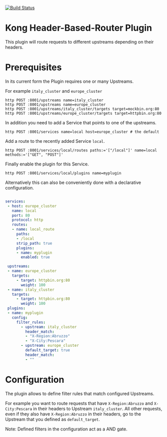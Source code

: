 [![Build Status][badge-travis-image]][badge-travis-url]

Kong Header-Based-Router Plugin
===============================


This plugin will route requests to different upstreams depending on their headers.


Prerequisites
=============

In its current form the Plugin requires one or many Upstreams.

For example `italy_cluster` and `europe_cluster`


````
http POST :8001/upstreams name=italy_cluster
http POST :8001/upstreams name=europe_cluster
http POST :8001/upstreams/italy_cluster/targets target=mockbin.org:80
http POST :8001/upstreams/europe_cluster/targets target=httpbin.org:80
````

In addition you need to add a Service that points to one of the upstreams.

````
http POST :8001/services name=local host=europe_cluster # the default
````

Add a route to the recently added Service `local`.

````
http POST :8001/services/local/routes paths:='["/local"]' name=local methods:='["GET", "POST"]'
````

Finally enable the plugin for this Service.

````
http POST :8001/services/local/plugins name=myplugin
````

Alternatively this can also be conveniently done with a declarative configuration.


``` yaml

services:
 - host: europe_cluster
   name: local
   port: 80
   protocol: http
   routes:
   - name: local_route
     paths:
     - /local
     strip_path: true
     plugins:
     - name: myplugin
       enabled: true

 upstreams:
 - name: europe_cluster
   targets:
     - target: httpbin.org:80
       weight: 100
 - name: italy_cluster
   targets:
     - target: httpbin.org:80
       weight: 100
 plugins:
 - name: myplugin
   config:
     filter_rules:
       - upstream: italy_cluster
         header_match:
         - "X-Region:Abruzzo"
         - "X-City:Pescara"
       - upstream: europe_cluster
         default_target: true
         header_match:
         - ""
```


Configuration
=============


The plugin allows to define filter rules that match configured Upstreams.


For example you want to route requests that have `X-Region:Abruzzo` and `X-City:Pescara` in their headers to Upstream `italy_cluster`. All other requests, even if they also have `X-Region:Abruzzo` in their headers, go to the Upstream that you defined as `default_target`.

Note: Defined filters in the configuration act as a AND gate.


[badge-travis-url]: https://travis-ci.com/github/jschmid1/kong-plugin
[badge-travis-image]: https://travis-ci.com/jschmid1/kong-plugin.svg?branch=header-based-routing